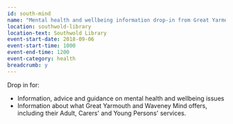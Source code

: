 ```yaml
---
id: south-mind
name: "Mental health and wellbeing information drop-in from Great Yarmouth and Waveney Mind"
location: southwold-library
location-text: Southwold Library
event-start-date: 2018-09-06
event-start-time: 1000
event-end-time: 1200
event-category: health
breadcrumb: y
---
```


Drop in for:

* Information, advice and guidance on mental health and wellbeing issues
* Information about what Great Yarmouth and Waveney Mind offers, including their Adult, Carers' and Young Persons' services.
